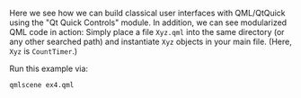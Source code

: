 Here we see how we can build classical user interfaces with
QML/QtQuick using the "Qt Quick Controls" module. In addition,
we can see modularized QML code in action: Simply place a file
`Xyz.qml` into the same directory (or any other searched path)
and instantiate `Xyz` objects in your main file. (Here, `Xyz`
is `CountTimer`.)

Run this example via:

    qmlscene ex4.qml
